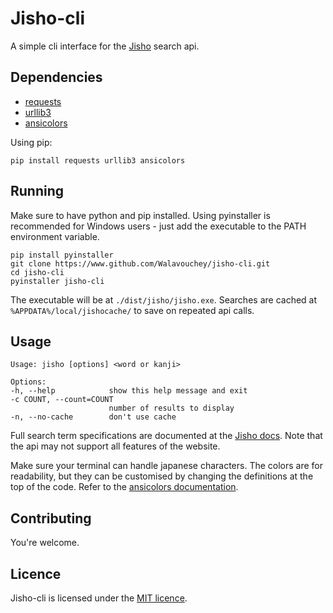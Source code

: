 # Jisho-cli

A simple cli interface for the [Jisho](https://jisho.org) search api.

## Dependencies

- [requests](https://requests.readthedocs.io/en/master)
- [urllib3](https://pypi.org/project/urllib3)
- [ansicolors](https://pypi.org/project/ansicolors)

Using pip:

```
pip install requests urllib3 ansicolors
```

## Running

Make sure to have python and pip installed. Using pyinstaller is recommended for Windows users - just add the executable to the PATH environment variable.

```
pip install pyinstaller
git clone https://www.github.com/Walavouchey/jisho-cli.git
cd jisho-cli
pyinstaller jisho-cli
```

The executable will be at `./dist/jisho/jisho.exe`. Searches are cached at `%APPDATA%/local/jishocache/` to save on repeated api calls.

## Usage

```
Usage: jisho [options] <word or kanji>

Options:
-h, --help            show this help message and exit
-c COUNT, --count=COUNT
                      number of results to display
-n, --no-cache        don't use cache
```

Full search term specifications are documented at the [Jisho docs](https://jisho.org/docs). Note that the api may not support all features of the website.

Make sure your terminal can handle japanese characters. The colors are for readability, but they can be customised by changing the definitions at the top of the code. Refer to the [ansicolors documentation](https://pypi.org/project/ansicolors).

## Contributing

You're welcome.

## Licence

Jisho-cli is licensed under the [MIT licence](https://opensource.org/licenses/mit).
